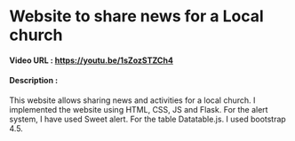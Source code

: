 
# Website to share news for a Local church
#### Video URL : https://youtu.be/1sZozSTZCh4
#### Description :
This website allows sharing news and activities for a local church. I implemented the website using HTML, CSS, JS and Flask. For the alert system, I have used Sweet alert. For the table Datatable.js. I used bootstrap 4.5. 
